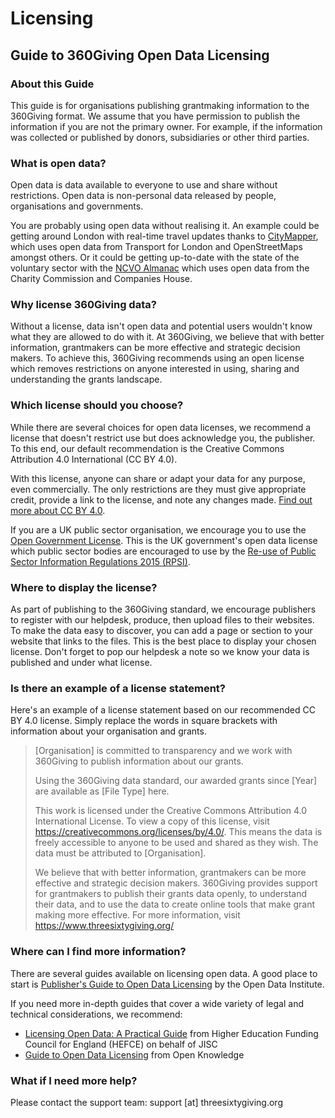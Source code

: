 # Licensing

## Guide to 360Giving Open Data Licensing

### About this Guide

This guide is for organisations publishing grantmaking information to the 360Giving format. We assume that you have permission to publish the information if you are not the primary owner. For example, if the information was collected or published by donors, subsidiaries or other third parties.

### What is open data?

Open data is data available to everyone to use and share without restrictions. Open data is non-personal data released by people, organisations and governments.

You are probably using open data without realising it. An example could be getting around London with real-time travel updates thanks to [CityMapper](https://citymapper.com "Citymapper - The Ultimate Transport App"), which uses open data from Transport for London and OpenStreetMaps amongst others. Or it could be getting up-to-date with the state of the voluntary sector with the [NCVO Almanac](https://data.ncvo.org.uk/ "NCVO UK Civil Society Almanac") which uses open data from the Charity Commission and Companies House.

### Why license 360Giving data?

Without a license, data isn't open data and potential users wouldn't know what they are allowed to do with it. At 360Giving, we believe that with better information, grantmakers can be more effective and strategic decision makers. To achieve this, 360Giving recommends using an open license which removes restrictions on anyone interested in using, sharing and understanding the grants landscape.

### Which license should you choose?

While there are several choices for open data licenses, we recommend a license that doesn't restrict use but does acknowledge you, the publisher. To this end, our default recommendation is the Creative Commons Attribution 4.0 International (CC BY 4.0).

With this license, anyone can share or adapt your data for any purpose, even commercially. The only restrictions are they must give appropriate credit, provide a link to the license, and note any changes made. [Find out more about CC BY 4.0](https://creativecommons.org/licenses/by/4.0/ "Creative Commons Attribution 4.0 International").

If you are a UK public sector organisation, we encourage you to use the [Open Government License](https://www.nationalarchives.gov.uk/doc/open-government-licence/version/3/ "Open Government License for public sector information"). This is the UK government's open data license which public sector bodies are encouraged to use by the [Re-use of Public Sector Information Regulations 2015 (RPSI)](https://ico.org.uk/for-organisations/guide-to-rpsi/ "Guide to RPSI").

### Where to display the license?

As part of publishing to the 360Giving standard, we encourage publishers to register with our helpdesk, produce, then upload files to their websites. To make the data easy to discover, you can add a page or section to your website that links to the files. This is the best place to display your chosen license. Don't forget to pop our helpdesk a note so we know your data is published and under what license.

### Is there an example of a license statement?

Here's an example of a license statement based on our recommended CC BY 4.0 license. Simply replace the words in square brackets with information about your organisation and grants.

> [Organisation] is committed to transparency and we work with 360Giving to publish information about our grants.
>
> Using the 360Giving data standard, our awarded grants since [Year] are available as [File Type] here.
>
> This work is licensed under the Creative Commons Attribution 4.0 International License. To view a copy of this license, visit https://creativecommons.org/licenses/by/4.0/. This means the data is freely accessible to anyone to be used and shared as they wish. The data must be attributed to [Organisation].
>
> We believe that with better information, grantmakers can be more effective and strategic decision makers. 360Giving provides support for grantmakers to publish their grants data openly, to understand their data, and to use the data to create online tools that make grant making more effective. For more information, visit https://www.threesixtygiving.org/

### Where can I find more information?

There are several guides available on licensing open data. A good place to start is [Publisher's Guide to Open Data Licensing](https://theodi.org/guides/publishers-guide-open-data-licensing "Publisher's Guide to Open Data Licensing") by the Open Data Institute.

If you need more in-depth guides that cover a wide variety of legal and technical considerations, we recommend:
* [Licensing Open Data: A Practical Guide](http://discovery.ac.uk/files/pdf/Licensing_Open_Data_A_Practical_Guide.pdf "Licensing Open Data: A Practical Guide") from Higher Education Funding Council for England (HEFCE) on behalf of JISC
* [Guide to Open Data Licensing](http://opendefinition.org/guide/data/ "Guide to Open Data Licensing") from Open Knowledge

### What if I need more help?

Please contact the support team: support [at] threesixtygiving.org
